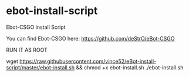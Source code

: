 # ebot-install-script
Ebot-CSGO install Script

You can find Ebot-CSGO here: https://github.com/deStrO/eBot-CSGO

RUN IT AS ROOT

wget https://raw.githubusercontent.com/vince52/eBot-install-script/master/ebot-install.sh && chmod +x ebot-install.sh
./ebot-install.sh
